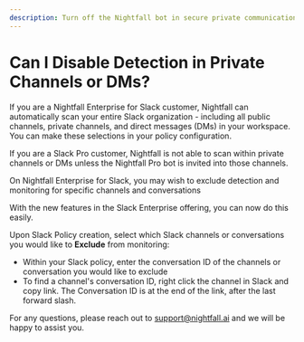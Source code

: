 ```yaml
---
description: Turn off the Nightfall bot in secure private communications
---
```


# Can I Disable Detection in Private Channels or DMs?

If you are a Nightfall Enterprise for Slack customer, Nightfall can automatically scan your entire Slack organization - including all public channels, private channels, and direct messages (DMs) in your workspace. You can make these selections in your policy configuration.&#x20;

If you are a Slack Pro customer, Nightfall is not able to scan within private channels or DMs unless the Nightfall Pro bot is invited into those channels.

On Nightfall Enterprise for Slack, you may wish to exclude detection and monitoring for specific channels and conversations

With the new features in the Slack Enterprise offering, you can now do this easily.

Upon Slack Policy creation, select which Slack channels or conversations you would like to **Exclude** from monitoring:

* Within your Slack policy, enter the conversation ID of the channels or conversation you would like to exclude
* To find a channel's conversation ID, right click the channel in Slack and copy link. The Conversation ID is at the end of the link, after the last forward slash.

For any questions, please reach out to [support@nightfall.ai](mailto:support@nightfall.ai) and we will be happy to assist you.
